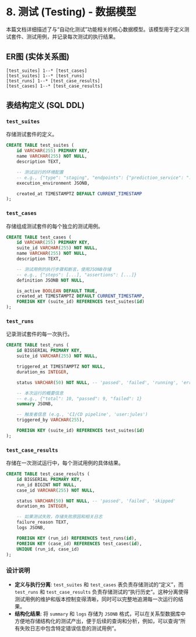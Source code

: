 # 8. 测试 (Testing) - 数据模型

本篇文档详细描述了与“自动化测试”功能相关的核心数据模型。该模型用于定义测试套件、测试用例，并记录每次测试的执行结果。

## ER图 (实体关系图)

```
[test_suites] 1--* [test_cases]
[test_suites] 1--* [test_runs]
[test_runs] 1--* [test_case_results]
[test_cases] 1--* [test_case_results]
```

## 表结构定义 (SQL DDL)

### `test_suites`

存储测试套件的定义。

```sql
CREATE TABLE test_suites (
    id VARCHAR(255) PRIMARY KEY,
    name VARCHAR(255) NOT NULL,
    description TEXT,

    -- 测试运行的环境配置
    -- e.g., {"type": "staging", "endpoints": {"prediction_service": "..."}}
    execution_environment JSONB,

    created_at TIMESTAMPTZ DEFAULT CURRENT_TIMESTAMP
);
```

### `test_cases`

存储组成测试套件的每个独立的测试用例。

```sql
CREATE TABLE test_cases (
    id VARCHAR(255) PRIMARY KEY,
    suite_id VARCHAR(255) NOT NULL,
    name VARCHAR(255) NOT NULL,
    description TEXT,

    -- 测试用例的执行步骤和断言，使用JSONB存储
    -- e.g., {"steps": [...], "assertions": [...]}
    definition JSONB NOT NULL,

    is_active BOOLEAN DEFAULT TRUE,
    created_at TIMESTAMPTZ DEFAULT CURRENT_TIMESTAMP,
    FOREIGN KEY (suite_id) REFERENCES test_suites(id)
);
```

### `test_runs`

记录测试套件的每一次执行。

```sql
CREATE TABLE test_runs (
    id BIGSERIAL PRIMARY KEY,
    suite_id VARCHAR(255) NOT NULL,

    triggered_at TIMESTAMPTZ NOT NULL,
    duration_ms INTEGER,

    status VARCHAR(50) NOT NULL, -- 'passed', 'failed', 'running', 'error'

    -- 本次运行的概要信息
    -- e.g., {"total": 10, "passed": 9, "failed": 1}
    summary JSONB,

    -- 触发者信息 (e.g., 'CI/CD pipeline', 'user:jules')
    triggered_by VARCHAR(255),

    FOREIGN KEY (suite_id) REFERENCES test_suites(id)
);
```

### `test_case_results`

存储在一次测试运行中，每个测试用例的具体结果。

```sql
CREATE TABLE test_case_results (
    id BIGSERIAL PRIMARY KEY,
    run_id BIGINT NOT NULL,
    case_id VARCHAR(255) NOT NULL,

    status VARCHAR(50) NOT NULL, -- 'passed', 'failed', 'skipped'
    duration_ms INTEGER,

    -- 如果测试失败，存储失败原因和相关日志
    failure_reason TEXT,
    logs JSONB,

    FOREIGN KEY (run_id) REFERENCES test_runs(id),
    FOREIGN KEY (case_id) REFERENCES test_cases(id),
    UNIQUE (run_id, case_id)
);
```

### 设计说明

*   **定义与执行分离**: `test_suites` 和 `test_cases` 表负责存储测试的“定义”，而 `test_runs` 和 `test_case_results` 负责存储测试的“执行历史”。这种分离使得测试用例的维护和版本控制变得清晰，同时可以完整地追溯每一次运行的结果。
*   **结构化结果**: 将 `summary` 和 `logs` 存储为 `JSONB` 格式，可以在关系型数据库中方便地存储结构化的测试产出，便于后续的查询和分析，例如，可以查询“所有失败日志中包含特定错误信息的测试用例”。
